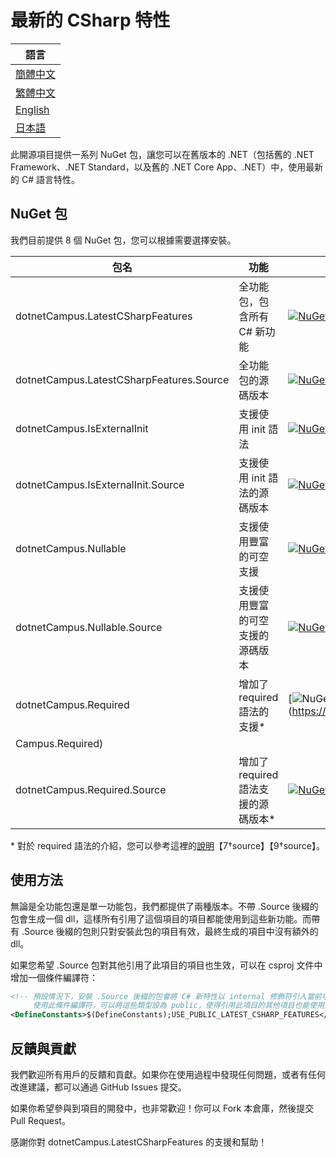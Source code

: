 # 最新的 CSharp 特性

| 語言 |
| --- |
| [簡體中文](https://github.com/dotnet-campus/dotnetCampus.LatestCSharpFeatures/blob/main/README.zh-CHS.txt) |
| [繁體中文](https://github.com/dotnet-campus/dotnetCampus.LatestCSharpFeatures/blob/main/README.zh-CHT.txt) |
| [English](https://github.com/dotnet-campus/dotnetCampus.LatestCSharpFeatures/blob/main/README.en.txt) |
| [日本語](https://github.com/dotnet-campus/dotnetCampus.LatestCSharpFeatures/blob/main/README.jp.txt) |

此開源項目提供一系列 NuGet 包，讓您可以在舊版本的 .NET（包括舊的 .NET Framework、.NET Standard，以及舊的 .NET Core App、.NET）中，使用最新的 C# 語言特性。

## NuGet 包

我們目前提供 8 個 NuGet 包，您可以根據需要選擇安裝。

|包名|功能|連結|
|---|---|---|
|dotnetCampus.LatestCSharpFeatures|全功能包，包含所有 C# 新功能|[![NuGet](https://img.shields.io/nuget/v/dotnetCampus.LatestCSharpFeatures.svg)](https://www.nuget.org/packages/dotnetCampus.LatestCSharpFeatures)|
|dotnetCampus.LatestCSharpFeatures.Source|全功能包的源碼版本|[![NuGet](https://img.shields.io/nuget/v/dotnetCampus.LatestCSharpFeatures.Source.svg)](https://www.nuget.org/packages/dotnetCampus.LatestCSharpFeatures.Source)|
|dotnetCampus.IsExternalInit|支援使用 init 語法|[![NuGet](https://img.shields.io/nuget/v/dotnetCampus.IsExternalInit.svg)](https://www.nuget.org/packages/dotnetCampus.IsExternalInit)|
|dotnetCampus.IsExternalInit.Source|支援使用 init 語法的源碼版本|[![NuGet](https://img.shields.io/nuget/v/dotnetCampus.IsExternalInit.Source.svg)](https://www.nuget.org/packages/dotnetCampus.IsExternalInit.Source)|
|dotnetCampus.Nullable|支援使用豐富的可空支援|[![NuGet](https://img.shields.io/nuget/v/dotnetCampus.Nullable.svg)](https://www.nuget.org/packages/dotnetCampus.Nullable)|
|dotnetCampus.Nullable.Source|支援使用豐富的可空支援的源碼版本|[![NuGet](https://img.shields.io/nuget/v/dotnetCampus.Nullable.Source.svg)](https://www.nuget.org/packages/dotnetCampus.Nullable.Source)|
|dotnetCampus.Required|增加了 required 語法的支援*|[![NuGet](https://img.shields.io/nuget/v/dotnetCampus.Required.svg)](https://www.nuget.org/packages/dotnet```markdown
Campus.Required)|
|dotnetCampus.Required.Source|增加了 required 語法支援的源碼版本*|[![NuGet](https://img.shields.io/nuget/v/dotnetCampus.Required.Source.svg)](https://www.nuget.org/packages/dotnetCampus.Required.Source)|

\* 對於 required 語法的介紹，您可以參考這裡的[說明](https://learn.microsoft.com/en-us/dotnet/csharp/language-reference/keywords/required)【7†source】【9†source】。

## 使用方法

無論是全功能包還是單一功能包，我們都提供了兩種版本。不帶 .Source 後綴的包會生成一個 dll，這樣所有引用了這個項目的項目都能使用到這些新功能。而帶有 .Source 後綴的包則只對安裝此包的項目有效，最終生成的項目中沒有額外的 dll。

如果您希望 .Source 包對其他引用了此項目的項目也生效，可以在 csproj 文件中增加一個條件編譯符：

```xml
<!-- 預設情況下，安裝 .Source 後綴的包會將 C# 新特性以 internal 修飾符引入當前項目。
     使用此條件編譯符，可以將這些類型設為 public，使得引用此項目的其他項目也能使用這些新特性。 -->
<DefineConstants>$(DefineConstants);USE_PUBLIC_LATEST_CSHARP_FEATURES</DefineConstants>
```

## 反饋與貢獻

我們歡迎所有用戶的反饋和貢獻。如果你在使用過程中發現任何問題，或者有任何改進建議，都可以通過 GitHub Issues 提交。

如果你希望參與到項目的開發中，也非常歡迎！你可以 Fork 本倉庫，然後提交 Pull Request。

感謝你對 dotnetCampus.LatestCSharpFeatures 的支援和幫助！
